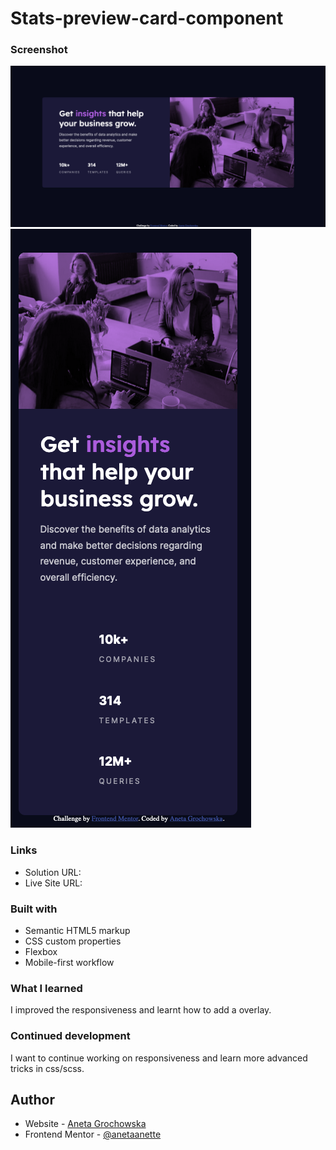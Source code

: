 # Stats-preview-card-component

### Screenshot

![Desktop](images/desktop-screenshot.png)
![Mobile](images/mobile-screenshot.png)

### Links

- Solution URL: [](https://github.com/anetaanette/Stats-preview-card-component)
- Live Site URL: [](https://anetaanette.github.io/Stats-preview-card-component/)

### Built with

- Semantic HTML5 markup
- CSS custom properties
- Flexbox
- Mobile-first workflow

### What I learned

I improved the responsiveness and learnt how to add a overlay.

### Continued development

I want to continue working on responsiveness and learn more advanced tricks in css/scss.

## Author

- Website - [Aneta Grochowska](https://github.com/anetaanette)
- Frontend Mentor - [@anetaanette](https://www.frontendmentor.io/profile/anetaanette)
